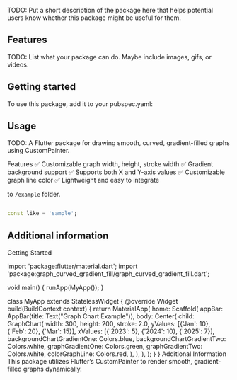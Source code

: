 <!--
This README describes the package. If you publish this package to pub.dev,
this README's contents appear on the landing page for your package.

For information about how to write a good package README, see the guide for
[writing package pages](https://dart.dev/tools/pub/writing-package-pages).

For general information about developing packages, see the Dart guide for
[creating packages](https://dart.dev/guides/libraries/create-packages)
and the Flutter guide for
[developing packages and plugins](https://flutter.dev/to/develop-packages).
-->

TODO: Put a short description of the package here that helps potential users
know whether this package might be useful for them.

## Features

TODO: List what your package can do. Maybe include images, gifs, or videos.

## Getting started

To use this package, add it to your pubspec.yaml:

## Usage

TODO: A Flutter package for drawing smooth, curved, gradient-filled graphs using CustomPainter.

Features
✅ Customizable graph width, height, stroke width
✅ Gradient background support
✅ Supports both X and Y-axis values
✅ Customizable graph line color
✅ Lightweight and easy to integrate

to `/example` folder.

```dart

const like = 'sample';
```

## Additional information

Getting Started

import 'package:flutter/material.dart';
import 'package:graph_curved_gradient_fill/graph_curved_gradient_fill.dart';

void main() {
runApp(MyApp());
}

class MyApp extends StatelessWidget {
@override
Widget build(BuildContext context) {
return MaterialApp(
home: Scaffold(
appBar: AppBar(title: Text("Graph Chart Example")),
body: Center(
child: GraphChart(
width: 300,
height: 200,
stroke: 2.0,
yValues: [{'Jan': 10}, {'Feb': 20}, {'Mar': 15}],
xValues: [{'2023': 5}, {'2024': 10}, {'2025': 7}],
backgroundChartGradientOne: Colors.blue,
backgroundChartGradientTwo: Colors.white,
graphGradientOne: Colors.green,
graphGradientTwo: Colors.white,
colorGraphLine: Colors.red,
),
),
),
);
}
}
Additional Information
This package utilizes Flutter’s CustomPainter to render smooth, gradient-filled graphs dynamically.
